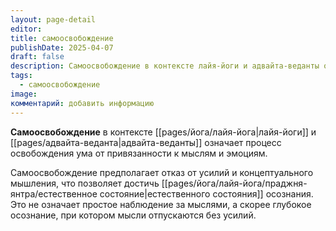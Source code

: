```yaml
---
layout: page-detail
editor: 
title: самоосвобождение
publishDate: 2025-04-07
draft: false
description: Самоосвобождение в контексте лайя-йоги и адвайта-веданты означает процесс освобождения ума от привязанности к мыслям и эмоциям.
tags:
  - самоосвобождение
image: 
комментарий: добавить информацию
---
```

**Самоосвобождение** в контексте [[pages/йога/лайя-йога|лайя-йоги]] и [[pages/адвайта-веданта|адвайта-веданты]] означает процесс освобождения ума от привязанности к мыслям и эмоциям. 

Самоосвобождение предполагает отказ от усилий и концептуального мышления, что позволяет достичь [[pages/йога/лайя-йога/праджня-янтра/естественное состояние|естественного состояния]] осознания. Это не означает простое наблюдение за мыслями, а скорее глубокое осознание, при котором мысли отпускаются без усилий.